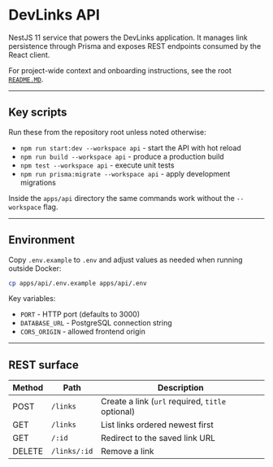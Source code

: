 # DevLinks API

NestJS 11 service that powers the DevLinks application. It manages link persistence through Prisma and exposes REST endpoints consumed by the React client.

For project-wide context and onboarding instructions, see the root [`README.MD`](../../README.MD).

---

## Key scripts

Run these from the repository root unless noted otherwise:

- `npm run start:dev --workspace api` - start the API with hot reload
- `npm run build --workspace api` - produce a production build
- `npm test --workspace api` - execute unit tests
- `npm run prisma:migrate --workspace api` - apply development migrations

Inside the `apps/api` directory the same commands work without the `--workspace` flag.

---

## Environment

Copy `.env.example` to `.env` and adjust values as needed when running outside Docker:

```bash
cp apps/api/.env.example apps/api/.env
```

Key variables:

- `PORT` - HTTP port (defaults to 3000)
- `DATABASE_URL` - PostgreSQL connection string
- `CORS_ORIGIN` - allowed frontend origin

---

## REST surface

| Method | Path         | Description                                      |
| ------ | ------------ | ------------------------------------------------ |
| POST   | `/links`     | Create a link (`url` required, `title` optional) |
| GET    | `/links`     | List links ordered newest first                  |
| GET    | `/:id`       | Redirect to the saved link URL                   |
| DELETE | `/links/:id` | Remove a link                                    |
